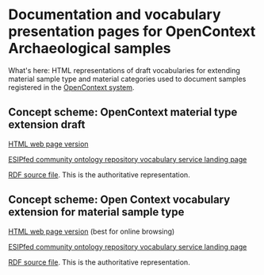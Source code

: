 # Documentation and vocabulary presentation pages for OpenContext Archaeological samples

What's here:
HTML representations of draft vocabularies for extending material sample type and material categories used to document samples registered in the [OpenContext system](https://opencontext.org/about/). 

## Concept scheme: OpenContext material type extension draft
[HTML web page version](https://isamplesorg.github.io/metadata_profile_archaeology/opencontext_material_extension.html) 

[ESIPfed community ontology repository vocabulary service landing page](http://cor.esipfed.org/ont?iri=https://w3id.org/isample/opencontext/material/0.1/oc_materialsvocab)

[RDF source file](https://raw.githubusercontent.com/isamplesorg/metadata_profile_archaeology/main/vocabulary/opencontext_material_extension.ttl). This is the authoritative representation. 

## Concept scheme: Open Context vocabulary extension for material sample type
[HTML web page version](https://isamplesorg.github.io/metadata_profile_archaeology/opencontext_materialsampletype.html) (best for online browsing)

[ESIPfed community ontology repository vocabulary service landing page](http://cor.esipfed.org/ont?iri=https://w3id.org/isample/opencontext/specimentype/0.1/oc_spectypevocab)

[RDF source file](https://raw.githubusercontent.com/isamplesorg/metadata_profile_archaeology/main/vocabulary/opencontext_materialsampletype.ttl). This is the authoritative representation. 